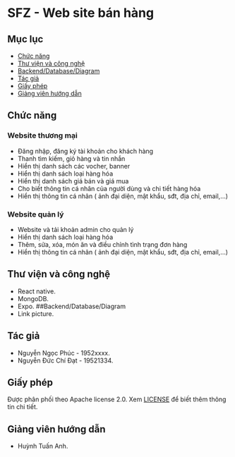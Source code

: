 # SFZ - Web site bán hàng

## Mục lục
- [Chức năng](#chức-năng)
- [Thư viện và công nghệ](#thư-viện-và-công-nghệ)
- [Backend/Database/Diagram](#backend/database/diagram)
- [Tác giả](#tác-giả)
- [Giấy phép](#giấy-phép)
- [Giảng viên hướng dẫn](#giảng-viên-hướng-dẫn)
## Chức năng
### Website thương mại
- Đăng nhập, đăng ký tài khoản cho khách hàng
- Thanh tìm kiếm, giỏ hàng và tin nhắn
- Hiển thị danh sách các vocher, banner
- Hiển thị danh sách loại hàng hóa
- Hiển thị danh sách giá bán và giá mua 
- Cho biết thông tin cá nhân của người dùng và chi tiết hàng hóa
- Hiển thị thông tin cá nhân ( ảnh đại diện, mật khẩu, sđt, địa chỉ, email,…)
### Website quản lý
- Website và tải khoản admin cho quản lý
- Hiển thị danh sách loại hàng hóa
- Thêm, sửa, xóa, món ăn và điều chỉnh tình trạng đơn hàng
- Hiển thị thông tin cá nhân ( ảnh đại diện, mật khẩu, sđt, địa chỉ, email,…)
## Thư viện và công nghệ
- React native.
- MongoDB.
- Expo.
##Backend/Database/Diagram
- Link picture.
## Tác giả
- Nguyễn Ngọc Phúc - 1952xxxx.
- Nguyễn Đức Chí Đạt - 19521334.
## Giấy phép
Được phân phối theo Apache license 2.0. Xem [LICENSE](https://www.apache.org/licenses/LICENSE-2.0) để biết thêm thông tin chi tiết.
## Giảng viên hướng dẫn
- Huỳnh Tuấn Anh.
